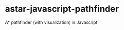 astar-javascript-pathfinder
===========================

A* pathfinder (with visualization) in Javascript
